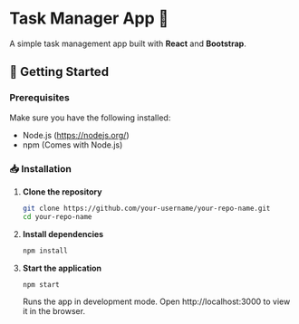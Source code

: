 # Task Manager App 📝

A simple task management app built with **React** and **Bootstrap**.

## 🚀 Getting Started

### Prerequisites
Make sure you have the following installed:
- Node.js (https://nodejs.org/)
- npm (Comes with Node.js)

### 📥 Installation

1. **Clone the repository**
   ```sh
   git clone https://github.com/your-username/your-repo-name.git
   cd your-repo-name
   ```
   
3. **Install dependencies**
   ```sh
   npm install
   ```

5. **Start the application**
   ```sh
   npm start
   ```

   Runs the app in development mode. Open http://localhost:3000 to view it in the browser.
